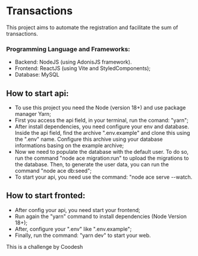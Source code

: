 # Transactions

This project aims to automate the registration and facilitate the sum of transactions.

### Programming Language and Frameworks:
 
- Backend: NodeJS (using AdonisJS framework).
- Frontend: ReactJS (using Vite and StyledComponents);
- Database: MySQL

## How to start api:

- To use this project you need the Node (version 18+) and use package manager Yarn;
- First you access the api field, in your terminal, run the comand: "yarn";
- After install dependencies, you need configure your env and database. Inside the api field, find the archive ".env.example" and clone this using the ".env" name. Configure this archive using your database informations basing on the example archive;
- Now we need to populate the database with the default user. To do so, run the command "node ace migration:run" to upload the migrations to the database. Then, to generate the user data, you can run the command "node ace db:seed";
- To start your api, you need use the command: "node ace serve --watch.

## How to start fronted:

- After config your api, you need start your frontend;
- Run again the "yarn" command to install dependencies (Node Version 18+);
- After, configure your ".env" like ".env.example";
- Finally, run the command: "yarn dev" to start your web.

This is a challenge by Coodesh
